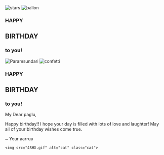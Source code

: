 <!DOCTYPE html>
<html lang="en">

<head>
    <meta charset="UTF-8">
    <meta name="viewport" content="width=device-width, initial-scale=1.0">
    <title>Birthday card</title>
    <link rel="stylesheet" href="style.css">
</head>

<body>
    <img src="ZUiY.gif" alt="stars" class="star">
    <img src="5l03.gif" alt="ballon" class="ballon">
    <div class="container">
        <div class="birthdayCard">
            <div class="cardFront">
                <div class="front-text">
                    <h3 class="happy">HAPPY</h3>
                    <h2 class="bday">BIRTHDAY</h2>
                    <h3 class="toyou">to you!</h3>
                </div>
                <div class="wrap-deco">
                    <div class="decorations"></div>
                    <div class="decorationsTwo"></div>
                </div>
                <div class="wrap-decoTwo">
                    <div class="decorations"></div>
                    <div class="decorationsThree"></div>
                </div>
                <div class="plate">
                    <div class="cake"></div>
                    <div class="flame"></div>
                </div>
            </div>
            <div class="cardInside">
                <div class="img">
                    <img src="penguin.jpg" alt="Paramsundari" class="my cutiee">
                    <img src="6ob.gif" alt="confetti" class="confetti">
                </div>
                <div class="inside-text">
                    <h3 class="happy">HAPPY</h3>
                    <h2 class="bday">BIRTHDAY</h2>
                    <h3 class="toyou">to you!</h3>
                </div>
                <div class="wishes">
                    <p>My Dear paglu,</p>
                    <p>Happy birthday!! I hope your day is filled with lots of love and laughter! May all of your
                        birthday
                        wishes come true.</p>
                        <p class="khushuu">~ Your aarruu</p>
                    </div>
            </div>
        </div>
    </div>

    <img src="4SHX.gif" alt="cat" class="cat">
</body>

</html>

